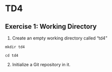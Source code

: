 # TD4

## Exercise 1: Working Directory

1. Create an empty working directory called “td4”
```
mkdir td4
```
```
cd td4
```
2. Initialize a Git repository in it.

